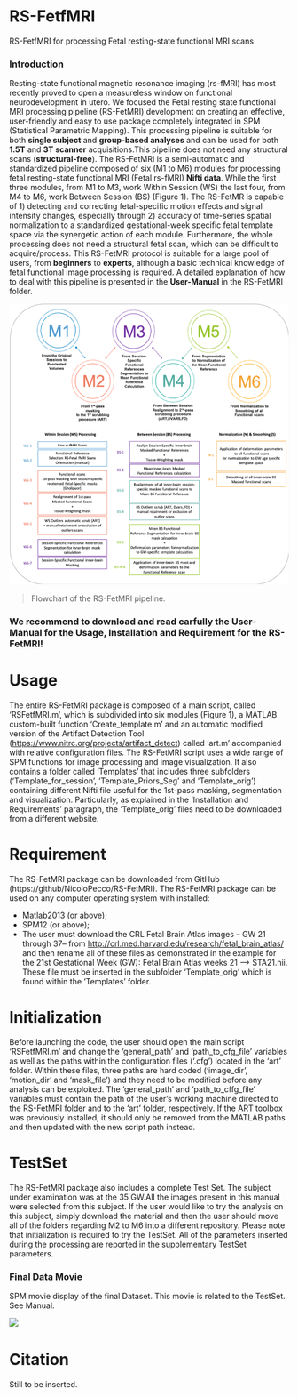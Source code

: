 # RS-FetfMRI
RS-FetfMRI for processing Fetal resting-state functional MRI scans

### Introduction

Resting-state functional magnetic resonance imaging (rs-fMRI) has most recently proved to open a measureless window on functional neurodevelopment in utero. We focused the Fetal resting state functional MRI processing pipeline (RS-FetMRI)  development on creating an effective, user-friendly and easy to use package completely integrated in SPM (Statistical Parametric Mapping).  This processing pipeline is suitable for both **single subject** and **group-based analyses** and can be used for both **1.5T** and **3T scanner** acquisitions.This pipeline does not need any structural scans (**structural-free**).
The RS-FetMRI is a semi-automatic and standardized pipeline composed of six (M1 to M6) modules for processing fetal resting-state functional MRI (Fetal rs-fMRI) **Nifti data**. While the first three modules, from M1 to M3, work Within Session (WS) the last four, from M4 to M6, work Between Session (BS) (Figure 1).
The RS-FetMR is capable of 1) detecting and correcting fetal-specific motion effects and signal intensity changes, especially through 2) accuracy of time-series spatial normalization to a standardized gestational-week specific fetal template space via the synergetic action of each module. Furthermore, the whole processing does not need a structural fetal scan, which can be difficult to acquire/process. This RS-FetMRI protocol is suitable for a large pool of users, from **beginners** to **experts**, although a basic technical knowledge of fetal functional image processing is required. A detailed explanation of how to deal with this pipeline is presented in the **User-Manual** in the RS-FetMRI folder.

![](https://github.com/NicoloPecco/RS-FetMRI/blob/main/Images/Flowchart.png)
> Flowchart of the RS-FetMRI pipeline.

### We recommend to download and read carfully the User-Manual for the Usage, Installation and Requirement for the RS-FetMRI!

# Usage 

The entire RS-FetMRI package is composed of a main script, called ‘RSFetfMRI.m’, which is subdivided into six modules (Figure 1), a MATLAB custom-built function ‘Create_template.m’ and an automatic modified version of the Artifact Detection Tool (https://www.nitrc.org/projects/artifact_detect) called ‘art.m’ accompanied with relative configuration files. The RS-FetMRI script uses a wide range of  SPM functions for image processing and image visualization. It also contains a folder called ‘Templates’ that includes three subfolders (‘Template_for_session’, ‘Template_Priors_Seg’ and ‘Template_orig’) containing different Nifti file useful for the 1st-pass masking, segmentation and visualization. Particularly, as explained in the ‘Installation and Requirements’ paragraph, the ‘Template_orig’ files need to be downloaded from a different website.

# Requirement

The RS-FetMRI package can be downloaded from GitHub (https://github/NicoloPecco/RS-FetMRI). The RS-FetMRI  package can be used on any computer operating system with installed:

- Matlab2013 (or above);
- SPM12 (or above);
- The user must download the CRL Fetal Brain Atlas images  – GW 21 through 37– from <http://crl.med.harvard.edu/research/fetal_brain_atlas/> and then rename all of these files as demonstrated in the example for the 21st Gestational Week (GW): Fetal Brain Atlas weeks 21 --> STA21.nii. These file must be inserted in the subfolder ‘Template_orig’ which is found within the ‘Templates’ folder.

# Initialization

Before launching the code, the user should open the main script ‘RSFetfMRI.m’ and change the  ‘general_path’ and ‘path_to_cfg_file’ variables as well as the paths within the configuration files (‘.cfg’) located in the ‘art’ folder. Within these files, three paths are hard coded (‘image_dir’, ‘motion_dir’ and ‘mask_file’) and they need to be modified before any analysis can be exploited. The ‘general_path’ and ‘path_to_cffg_file’  variables must contain the path of the user’s working machine directed to the RS-FetMRI folder and to the ‘art’ folder, respectively. If the ART toolbox was previously installed, it should only be removed from the MATLAB paths and then updated with the new script path instead.

# TestSet

The RS-FetMRI package also includes a complete Test Set. The subject under examination was at the 35 GW.All the images present in this manual were selected from this subject. If the user would like to try the analysis on this subject, simply download the material and then the user should move all of the folders regarding M2 to M6 into a different repository. Please note that initialization is required to try the TestSet. All of the parameters inserted during the processing are reported in the supplementary TestSet parameters. 


### Final Data Movie
SPM movie display of the final Dataset. This movie is related to the TestSet. See Manual.

![](https://github.com/NicoloPecco/RS-FetMRI/blob/main/Images/Screen%20Recording%202021-07-06%20at%2013.02.57.gif)

# Citation

Still to be inserted.
